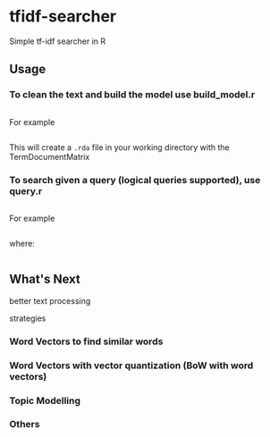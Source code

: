 # tfidf-searcher
Simple tf-idf searcher in R

## Usage
### To clean the text and build the model use build_model.r

```

```

For example

```
```

This will create a `.rda` file in your working directory with the TermDocumentMatrix

### To search given a query (logical queries supported), use query.r 

```

```

For example

```

```

where:

```
```

## What's Next

better text processing

strategies

### Word Vectors to find similar words

### Word Vectors with vector quantization (BoW with word vectors)

### Topic Modelling

### Others
